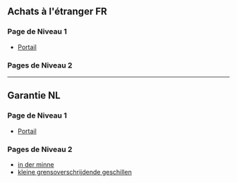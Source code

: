 ## Achats à l'étranger FR

### Page de Niveau 1

* [Portail](portail_achat_etranger.doc)

### Pages de Niveau 2

---

## Garantie NL

### Page de Niveau 1

* [Portail](portail_achats_etrangers_NL.doc)

### Pages de Niveau 2

* [in der minne](buitenland_minne.doc)
* [kleine grensoverschrijdende geschillen](buitenland_grensover.doc)